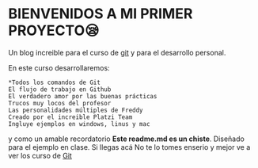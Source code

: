 # **BIENVENIDOS A MI PRIMER PROYECTO**😪
Un blog increible para el curso de [git](https://platzi.com/home/clases/1557-git-github/19977-readmemd-es-una-excelente-practica/ "git") y para el desarrollo personal.

En este curso desarrollaremos:

	*Todos los comandos de Git
	El flujo de trabajo en Github
	El verdadero amor por las buenas prácticas
	Trucos muy locos del profesor
	Las personalidades múltiples de Freddy
	Creado por el increible Platzi Team
	Ingluye ejemplos en windows, linus y mac 

y como un amable recordatorio **Este readme.md es un chiste**.
 Diseñado para el ejemplo en clase. Si llegas acá No te lo tomes enserio y mejor ve a ver los curso de [Git](https://platzi.com/cursos/git-github/ "Git")